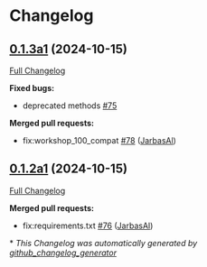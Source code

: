 # Changelog

## [0.1.3a1](https://github.com/OpenVoiceOS/skill-ovos-weather/tree/0.1.3a1) (2024-10-15)

[Full Changelog](https://github.com/OpenVoiceOS/skill-ovos-weather/compare/0.1.2a1...0.1.3a1)

**Fixed bugs:**

- deprecated methods [\#75](https://github.com/OpenVoiceOS/skill-ovos-weather/issues/75)

**Merged pull requests:**

- fix:workshop\_100\_compat [\#78](https://github.com/OpenVoiceOS/skill-ovos-weather/pull/78) ([JarbasAl](https://github.com/JarbasAl))

## [0.1.2a1](https://github.com/OpenVoiceOS/skill-ovos-weather/tree/0.1.2a1) (2024-10-15)

[Full Changelog](https://github.com/OpenVoiceOS/skill-ovos-weather/compare/0.1.1...0.1.2a1)

**Merged pull requests:**

- fix:requirements.txt [\#76](https://github.com/OpenVoiceOS/skill-ovos-weather/pull/76) ([JarbasAl](https://github.com/JarbasAl))



\* *This Changelog was automatically generated by [github_changelog_generator](https://github.com/github-changelog-generator/github-changelog-generator)*
